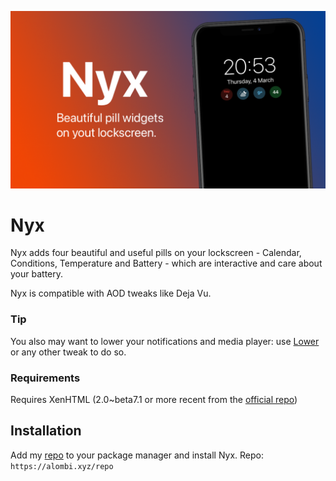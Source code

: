 ![Banner](./banner.png)
# Nyx
Nyx adds four beautiful and useful pills on your lockscreen - Calendar, Conditions, Temperature and Battery - which are interactive and care about your battery.


Nyx is compatible with AOD tweaks like Deja Vu.
### Tip
You also may want to lower your notifications and media player: use [Lower](https://repo.packix.com/package/org.s1ris.lower/) or any other tweak to do so.

### Requirements
Requires XenHTML (2.0~beta7.1 or more recent from the [official repo](https://xenpublic.incendo.ws/))

## Installation
Add my [repo](https://alombi.xyz/repo) to your package manager and install Nyx.
Repo: `https://alombi.xyz/repo`
